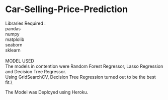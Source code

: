 # Car-Selling-Price-Prediction
Libraries Required :\
pandas\
numpy\
matplolib\
seaborn\
sklearn\
\
MODEL USED\
The models in contention were Random Forest Regressor, Lasso Regression and Decision Tree Regressor.\
Using GridSearchCV, Decision Tree Regression turned out to be the best fit.\

The Model was Deployed using Heroku.
